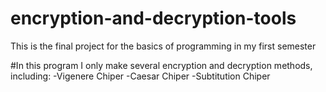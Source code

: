 # encryption-and-decryption-tools
This is the final project for the basics of programming in my first semester

#In this program I only make several encryption and decryption methods, including:
-Vigenere Chiper
-Caesar Chiper
-Subtitution Chiper
